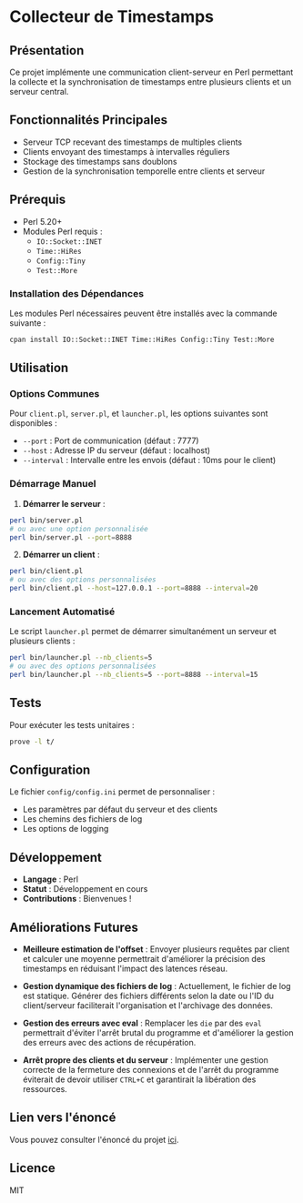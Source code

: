 # Collecteur de Timestamps

## Présentation

Ce projet implémente une communication client-serveur en Perl permettant la collecte et la synchronisation de timestamps entre plusieurs clients et un serveur central.

## Fonctionnalités Principales

- Serveur TCP recevant des timestamps de multiples clients
- Clients envoyant des timestamps à intervalles réguliers
- Stockage des timestamps sans doublons
- Gestion de la synchronisation temporelle entre clients et serveur

## Prérequis

- Perl 5.20+
- Modules Perl requis :
  - `IO::Socket::INET`
  - `Time::HiRes`
  - `Config::Tiny`
  - `Test::More`

### Installation des Dépendances

Les modules Perl nécessaires peuvent être installés avec la commande suivante :

```bash
cpan install IO::Socket::INET Time::HiRes Config::Tiny Test::More
```

## Utilisation

### Options Communes

Pour `client.pl`, `server.pl`, et `launcher.pl`, les options suivantes sont disponibles :

- `--port` : Port de communication (défaut : 7777)
- `--host` : Adresse IP du serveur (défaut : localhost)
- `--interval` : Intervalle entre les envois (défaut : 10ms pour le client)

### Démarrage Manuel

1. **Démarrer le serveur** :

```bash
perl bin/server.pl
# ou avec une option personnalisée
perl bin/server.pl --port=8888
```

2. **Démarrer un client** :

```bash
perl bin/client.pl
# ou avec des options personnalisées
perl bin/client.pl --host=127.0.0.1 --port=8888 --interval=20
```

### Lancement Automatisé

Le script `launcher.pl` permet de démarrer simultanément un serveur et plusieurs clients :

```bash
perl bin/launcher.pl --nb_clients=5
# ou avec des options personnalisées
perl bin/launcher.pl --nb_clients=5 --port=8888 --interval=15
```

## Tests

Pour exécuter les tests unitaires :

```bash
prove -l t/
```

## Configuration

Le fichier `config/config.ini` permet de personnaliser :

- Les paramètres par défaut du serveur et des clients
- Les chemins des fichiers de log
- Les options de logging

## Développement

- **Langage** : Perl
- **Statut** : Développement en cours
- **Contributions** : Bienvenues !

## Améliorations Futures

- **Meilleure estimation de l'offset** :
  Envoyer plusieurs requêtes par client et calculer une moyenne permettrait d'améliorer la précision des timestamps en réduisant l'impact des latences réseau.

- **Gestion dynamique des fichiers de log** :
  Actuellement, le fichier de log est statique. Générer des fichiers différents selon la date ou l'ID du client/serveur faciliterait l'organisation et l'archivage des données.

- **Gestion des erreurs avec eval** :
  Remplacer les `die` par des `eval` permettrait d'éviter l'arrêt brutal du programme et d'améliorer la gestion des erreurs avec des actions de récupération.

- **Arrêt propre des clients et du serveur** :
  Implémenter une gestion correcte de la fermeture des connexions et de l'arrêt du programme éviterait de devoir utiliser `CTRL+C` et garantirait la libération des ressources.

## Lien vers l'énoncé

Vous pouvez consulter l'énoncé du projet [ici](docs/enonce_timestamp_collector.pdf).

## Licence

MIT
